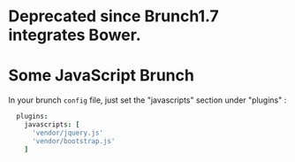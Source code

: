 # Deprecated since Brunch1.7 integrates Bower.


Some JavaScript Brunch
======================


In your brunch `config` file, just set the "javascripts" section under "plugins" :

```coffee
  plugins:
    javascripts: [
      'vendor/jquery.js'
      'vendor/bootstrap.js'
    ]
```